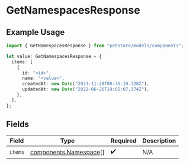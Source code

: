 # GetNamespacesResponse

## Example Usage

```typescript
import { GetNamespacesResponse } from "petstore/models/components";

let value: GetNamespacesResponse = {
  items: [
    {
      id: "<id>",
      name: "<value>",
      createdAt: new Date("2023-11-28T00:35:19.328Z"),
      updatedAt: new Date("2022-06-26T19:05:07.374Z"),
    },
  ],
};
```

## Fields

| Field                                                          | Type                                                           | Required                                                       | Description                                                    |
| -------------------------------------------------------------- | -------------------------------------------------------------- | -------------------------------------------------------------- | -------------------------------------------------------------- |
| `items`                                                        | [components.Namespace](../../models/components/namespace.md)[] | :heavy_check_mark:                                             | N/A                                                            |